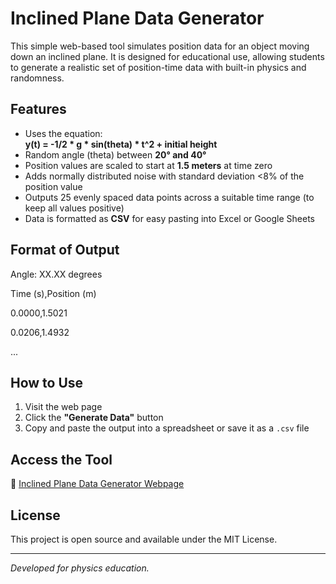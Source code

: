 # Inclined Plane Data Generator

This simple web-based tool simulates position data for an object moving down an inclined plane. It is designed for educational use, allowing students to generate a realistic set of position-time data with built-in physics and randomness.

## Features
- Uses the equation:  
  **y(t) = -1/2 * g * sin(theta) * t^2 + initial height**
- Random angle (theta) between **20° and 40°**
- Position values are scaled to start at **1.5 meters** at time zero
- Adds normally distributed noise with standard deviation <8% of the position value
- Outputs 25 evenly spaced data points across a suitable time range (to keep all values positive)
- Data is formatted as **CSV** for easy pasting into Excel or Google Sheets

## Format of Output
Angle: XX.XX degrees

Time (s),Position (m)

0.0000,1.5021

0.0206,1.4932

...

## How to Use
1. Visit the web page
2. Click the **"Generate Data"** button
3. Copy and paste the output into a spreadsheet or save it as a `.csv` file

## Access the Tool
🔗 [Inclined Plane Data Generator Webpage](https://Rororodiculous.github.io/inclined-plane-data-generator/)

## License
This project is open source and available under the MIT License.

---
*Developed for physics education.*
